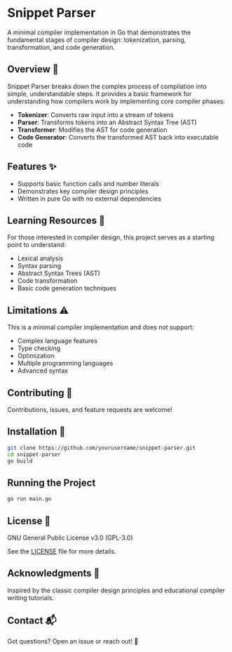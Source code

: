 # Snippet Parser

A minimal compiler implementation in Go that demonstrates the fundamental stages of compiler design: tokenization, parsing, transformation, and code generation. 

## Overview 🔬

Snippet Parser breaks down the complex process of compilation into simple, understandable steps. It provides a basic framework for understanding how compilers work by implementing core compiler phases:

-  **Tokenizer**: Converts raw input into a stream of tokens
-  **Parser**: Transforms tokens into an Abstract Syntax Tree (AST)
-  **Transformer**: Modifies the AST for code generation
-  **Code Generator**: Converts the transformed AST back into executable code

## Features ✨

-  Supports basic function calls and number literals
-  Demonstrates key compiler design principles
-  Written in pure Go with no external dependencies

## Learning Resources 📖

For those interested in compiler design, this project serves as a starting point to understand:
- Lexical analysis
- Syntax parsing
- Abstract Syntax Trees (AST)
- Code transformation
- Basic code generation techniques

## Limitations ⚠️

This is a minimal compiler implementation and does not support:
- Complex language features
- Type checking
- Optimization
- Multiple programming languages
- Advanced syntax

## Contributing 🤝

Contributions, issues, and feature requests are welcome!

## Installation 💾

```bash
git clone https://github.com/yourusername/snippet-parser.git
cd snippet-parser
go build
```

## Running the Project 

```bash
go run main.go
```

## License 📄

GNU General Public License v3.0 (GPL-3.0)

See the [LICENSE](LICENSE) file for more details.

## Acknowledgments 🙏

Inspired by the classic compiler design principles and educational compiler writing tutorials.

## Contact 📬

Got questions? Open an issue or reach out! 👋
